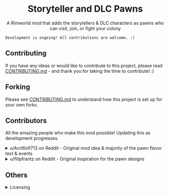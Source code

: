 <div align="center">
<h1>Storyteller and DLC Pawns</h1>
<p>A Rimworld mod that adds the storytellers &amp; DLC characters as pawns who can visit, join, or fight your colony</p>
</div>

```
Development is ongoing! All contributions are welcome. :)
```

## Contributing

If you have any ideas or would like to contribute to this project, please read [CONTRIBUTING.md](https://github.com/IrishMorales/storyteller-dlc-pawns/blob/main/CONTRIBUTING.md) - and thank you for taking the time to contribute! :)

## Forking

Please see [CONTRIBUTING.md](https://github.com/IrishMorales/storyteller-dlc-pawns/blob/main/CONTRIBUTING.md) to understand how this project is set up for your own forks.

## Contributors

All the amazing people who make this mod possible! Updating this as development progresses.

<details>
    <summary>u/ArcWolf713 on Reddit - Original mod idea & majority of the pawn flavor text & events</summary>
    <ul>
        <li>Original mod idea is from <a href="https://www.reddit.com/r/RimWorld/comments/1ga4zby/comment/ltbieby/?utm_source=share&utm_medium=web3x&utm_name=web3xcss&utm_term=1&utm_content=share_button">this comment!</a></li>
        <li>Majority of pawn flavor text & events are from <a href="https://www.reddit.com/r/RimWorld/comments/1ga4zby/comment/ltk3r6c/?utm_source=share&utm_medium=web3x&utm_name=web3xcss&utm_term=1&utm_content=share_button">this comment!</a></li>
    </ul>
</details>

<details>
    <summary>u/filipfrantz on Reddit - Original inspiration for the pawn designs</summary>
    <ul>
        <li>Created designs for the <a href="">Royalty</a>, <a href="">Biotech</a>, & <a href="">Anomaly</a> DLC characters on Reddit, which inspired this mod!</li>
    </ul>
</details>

## Others

<details>
    <summary>Licensing</summary>
    <p>All code falls under the MIT license. All assets fall under the copyright of their respective owners - if you want to use that asset, please reach out to the asset creator. You can find them under 'Contributors'. Thanks!</p>
</details>
